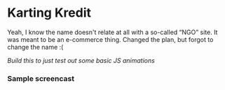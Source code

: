 # Karting Kredit

Yeah, I know the name doesn't relate at all with a so-called “NGO” site. It was meant to be an e-commerce thing. Changed the plan, but forgot to change the name :(

*Build this to just test out some basic JS animations*

### Sample screencast
